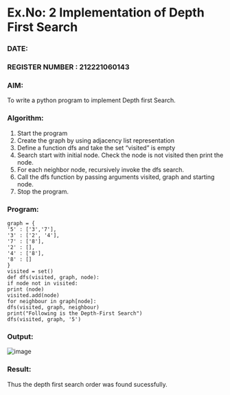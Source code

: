 # Ex.No: 2  Implementation of Depth First Search
### DATE:                                                                           
### REGISTER NUMBER : 212221060143
### AIM: 
To write a python program to implement Depth first Search. 
### Algorithm:
1. Start the program
2. Create the graph by using adjacency list representation
3. Define a function dfs and take the set “visited” is empty 
4. Search start with initial node. Check the node is not visited then print the node.
5. For each neighbor node, recursively invoke the dfs search.
6. Call the dfs function by passing arguments visited, graph and starting node.
7. Stop the program.
### Program:
    
    graph = {
    '5' : ['3','7'],
    '3' : ['2', '4'],
    '7' : ['8'],
    '2' : [],
    '4' : ['8'],
    '8' : []
    }
    visited = set() 
    def dfs(visited, graph, node): 
    if node not in visited:
    print (node)
    visited.add(node)
    for neighbour in graph[node]:
    dfs(visited, graph, neighbour)
    print("Following is the Depth-First Search")
    dfs(visited, graph, '5')



### Output:
![image](https://github.com/Rakesh2k23/AI_Lab_2023-24/assets/141472158/bed2d77f-dca7-409e-a71d-0be637f4965d)




### Result:
Thus the depth first search order was found sucessfully.
